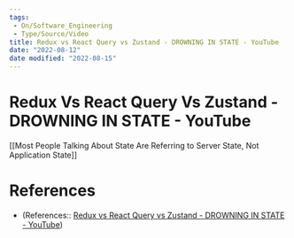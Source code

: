 ```yaml
---
tags:
 - On/Software_Engineering
 - Type/Source/Video
title: Redux vs React Query vs Zustand - DROWNING IN STATE - YouTube
date: "2022-08-12"
date modified: "2022-08-15"
---
```


# Redux Vs React Query Vs Zustand - DROWNING IN STATE - YouTube
[[Most People Talking About State Are Referring to Server State, Not Application State]]

# References
- (References:: [Redux vs React Query vs Zustand - DROWNING IN STATE - YouTube](https://www.youtube.com/watch?v=5-1LM2NySR0&list=WL&index=13))
